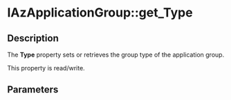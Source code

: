 # IAzApplicationGroup::get_Type

## Description

The **Type** property sets or retrieves the group type of the application group.

This property is read/write.

## Parameters